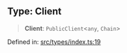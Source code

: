 
## Type: Client

> **Client**: `PublicClient`\<`any`, `Chain`\>

Defined in: [src/types/index.ts:19](https://github.com/centrifuge/sdk/blob/fb803645c34c4d8e009e46398bb7c2e3dad2d94f/src/types/index.ts#L19)
